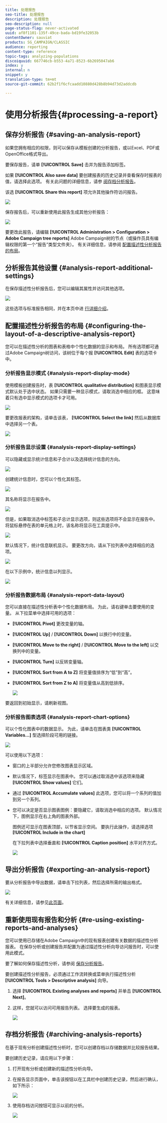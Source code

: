 ```yaml
---
title: 处理报告
seo-title: 处理报告
description: 处理报告
seo-description: null
page-status-flag: never-activated
uuid: af8f1101-135f-49ce-bada-bd19fe32053b
contentOwner: sauviat
products: SG_CAMPAIGN/CLASSIC
audience: reporting
content-type: reference
topic-tags: analyzing-populations
discoiquuid: 667746cb-b553-4a71-8523-6b2695047ab6
index: y
internal: n
snippet: y
translation-type: tm+mt
source-git-commit: 62b2f1f6cfcaadd10880d428b8b94d73d2addcdb

---
```



# 使用分析报告{#processing-a-report}

## 保存分析报告 {#saving-an-analysis-report}

如果您拥有相应的权限，则可以保存从模板创建的分析报告，或以Excel、PDF或OpenOffice格式导出。

要保存报告，请单 **[!UICONTROL Save]** 击并为报告添加标签。

如果 **[!UICONTROL Also save data]** 要创建报表的历史记录并查看保存时报表的值，请选择此选项。 有关此问题的详细信息，请参 [阅存档分析报告](#archiving-analysis-reports)。

该选 **[!UICONTROL Share this report]** 项允许其他操作符访问报告。

![](assets/s_ncs_user_report_wizard_010.png)

保存报告后，可以重新使用此报告生成其他分析报告：

![](assets/s_ncs_user_report_wizard_08a.png)

要更改此报告，请编辑 **[!UICONTROL Administration > Configuration > Adobe Campaign tree reports]** Adobe Campaign树的节点（或操作员具有编辑权限的第一个“报告”类型文件夹）。 有关详细信息，请参阅 [配置描述性分析报告的布局](#configuring-the-layout-of-a-descriptive-analysis-report)。

## 分析报告其他设置 {#analysis-report-additional-settings}

在保存描述性分析报告后，您可以编辑其属性并访问其他选项。

![](assets/s_ncs_user_report_wizard_08b.png)

这些选项与标准报告相同，并在本页中进 [行详细介绍](../../reporting/using/properties-of-the-report.md)。

## 配置描述性分析报告的布局 {#configuring-the-layout-of-a-descriptive-analysis-report}

您可以在描述性分析的图表和表格中个性化数据的显示和布局。 所有选项都可通过Adobe Campaign树访问，该树位于每个报 **[!UICONTROL Edit]** 表的选项卡中。

### 分析报告显示模式 {#analysis-report-display-mode}

使用模板创建报告时，表 **[!UICONTROL qualitative distribution]** 和图表显示模式默认处于选中状态。 如果只需要一种显示模式，请取消选中相应的框。 这意味着只有选中显示模式的选项卡才可用。

![](assets/s_ncs_advuser_report_display_01.png)

要更改报表的架构，请单击该表， **[!UICONTROL Select the link]** 然后从数据库中选择另一个表。

![](assets/s_ncs_advuser_report_display_02.png)

### 分析报告显示设置 {#analysis-report-display-settings}

可以隐藏或显示统计信息和子合计以及选择统计信息的方向。

![](assets/s_ncs_advuser_report_display_05.png)

创建统计信息时，您可以个性化其标签。

![](assets/s_ncs_advuser_report_display_06.png)

其名称将显示在报告中。

![](assets/s_ncs_advuser_report_display_07.png)

但是，如果取消选中标签和子总计显示选项，则这些选项将不会显示在报告中。 将鼠标悬停在表的单元格上时，该名称将显示在工具提示中。

![](assets/s_ncs_advuser_report_display_08.png)

默认情况下，统计信息联机显示。 要更改方向，请从下拉列表中选择相应的选项。

![](assets/s_ncs_advuser_report_wizard_035a.png)

在以下示例中，统计信息以列显示。

![](assets/s_ncs_advuser_report_wizard_035.png)

### 分析报告数据布局 {#analysis-report-data-layout}

您可以直接在描述性分析表中个性化数据布局。 为此，请右键单击要使用的变量。 从下拉菜单中选择可用的选项：

* **[!UICONTROL Pivot]** 更改变量的轴。
* **[!UICONTROL Up]** / **[!UICONTROL Down]** 以换行中的变量。
* **[!UICONTROL Move to the right]** / **[!UICONTROL Move to the left]** 以交换列中的变量。
* **[!UICONTROL Turn]** 以反转变量轴。
* **[!UICONTROL Sort from A to Z]** 将变量值排序为“低”到“高”。
* **[!UICONTROL Sort from Z to A]** 将变量值从高到低排序。

   ![](assets/s_ncs_advuser_report_wizard_016.png)

要返回到初始显示，请刷新视图。

### 分析报告图表选项 {#analysis-report-chart-options}

可以个性化图表中的数据显示。 为此，请单击在图表类 **[!UICONTROL Variables...]** 型选择阶段可用的链接。

![](assets/s_ncs_advuser_report_wizard_3c.png)

可以使用以下选项：

* 窗口的上半部分允许您修改图表显示区域。
* 默认情况下，标签显示在图表中。 您可以通过取消选中该选项来隐藏 **[!UICONTROL Show values]** 它们。
* 通过 **[!UICONTROL Accumulate values]** 此选项，您可以将一个系列的值加到另一个系列。
* 您可以决定是否显示图表图例：要隐藏它，请取消选中相应的选项。 默认情况下，图例显示在右上角的图表外部。

   图例还可显示在图表顶部，以节省显示空间。 要执行此操作，请选择选项 **[!UICONTROL Include in the chart]**

   在下拉列表中选择垂直和 **[!UICONTROL Caption position]** 水平对齐方式。

   ![](assets/s_ncs_advuser_report_wizard_3d.png)

## 导出分析报告 {#exporting-an-analysis-report}

要从分析报告中导出数据，请单击下拉列表，然后选择所需的输出格式。

![](assets/s_ncs_user_report_wizard_09.png)

有关详细信息，请参见[此页面](../../reporting/using/actions-on-reports.md)。

## 重新使用现有报告和分析 {#re-using-existing-reports-and-analyses}

您可以使用已存储在Adobe Campaign中的现有报表创建有关数据的描述性分析报表。 在保存分析或创建报告并配置为通过描述性分析向导访问报告时，可以使用此模式。

要了解如何保存描述性分析，请参阅 [保存分析报告](#saving-an-analysis-report)。

要创建描述性分析报告，必须通过工作流转换或菜单执行描述性分析 **[!UICONTROL Tools > Descriptive analysis]** 向导。

1. 选择 **[!UICONTROL Existing analyses and reports]** 并单击 **[!UICONTROL Next]**。
1. 这样，您就可以访问可用报告列表。 选择要生成的报表。

   ![](assets/s_ncs_user_report_wizard_01.png)

## 存档分析报告 {#archiving-analysis-reports}

在基于现有分析创建描述性分析时，您可以创建存档以存储数据并比较报告结果。

要创建历史记录，请应用以下步骤：

1. 打开现有分析或创建新的描述性分析向导。
1. 在报告显示页面中，单击该按钮以在工具栏中创建历史记录，然后进行确认，如下所示：

   ![](assets/reporting_descriptive_historize_icon.png)

1. 使用存档访问按钮可显示以前的分析。

   ![](assets/reporting_descriptive_historize_access.png)

